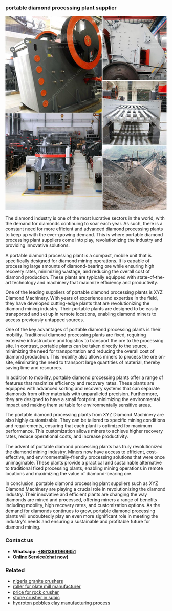 <h3>portable diamond processing plant supplier</h3><img src='1708322800.jpg' alt=''><p>The diamond industry is one of the most lucrative sectors in the world, with the demand for diamonds continuing to soar each year. As such, there is a constant need for more efficient and advanced diamond processing plants to keep up with the ever-growing demand. This is where portable diamond processing plant suppliers come into play, revolutionizing the industry and providing innovative solutions.</p><p>A portable diamond processing plant is a compact, mobile unit that is specifically designed for diamond mining operations. It is capable of processing large amounts of diamond-bearing ore while ensuring high recovery rates, minimizing wastage, and reducing the overall cost of diamond production. These plants are typically equipped with state-of-the-art technology and machinery that maximize efficiency and productivity.</p><p>One of the leading suppliers of portable diamond processing plants is XYZ Diamond Machinery. With years of experience and expertise in the field, they have developed cutting-edge plants that are revolutionizing the diamond mining industry. Their portable plants are designed to be easily transported and set up in remote locations, enabling diamond miners to access previously untapped sources.</p><p>One of the key advantages of portable diamond processing plants is their mobility. Traditional diamond processing plants are fixed, requiring extensive infrastructure and logistics to transport the ore to the processing site. In contrast, portable plants can be taken directly to the source, minimizing the need for transportation and reducing the overall cost of diamond production. This mobility also allows miners to process the ore on-site, eliminating the need to transport large quantities of material, thereby saving time and resources.</p><p>In addition to mobility, portable diamond processing plants offer a range of features that maximize efficiency and recovery rates. These plants are equipped with advanced sorting and recovery systems that can separate diamonds from other materials with unparalleled precision. Furthermore, they are designed to have a small footprint, minimizing the environmental impact and making them suitable for environmentally sensitive areas.</p><p>The portable diamond processing plants from XYZ Diamond Machinery are also highly customizable. They can be tailored to specific mining conditions and requirements, ensuring that each plant is optimized for maximum performance. This customization allows miners to achieve higher recovery rates, reduce operational costs, and increase productivity.</p><p>The advent of portable diamond processing plants has truly revolutionized the diamond mining industry. Miners now have access to efficient, cost-effective, and environmentally-friendly processing solutions that were once unimaginable. These plants provide a practical and sustainable alternative to traditional fixed processing plants, enabling mining operations in remote locations and maximizing the value of diamond-bearing ore.</p><p>In conclusion, portable diamond processing plant suppliers such as XYZ Diamond Machinery are playing a crucial role in revolutionizing the diamond industry. Their innovative and efficient plants are changing the way diamonds are mined and processed, offering miners a range of benefits including mobility, high recovery rates, and customization options. As the demand for diamonds continues to grow, portable diamond processing plants will undoubtedly play an even more significant role in meeting the industry's needs and ensuring a sustainable and profitable future for diamond mining.</p><h3>Contact us</h3><ul><li><strong>Whatsapp:&nbsp;<a href="https://wa.me/8613661969651">+8613661969651</a></strong></li><li><a href="https://swt.shibang-china.com/?git&amp;zhl&amp;portable diamond processing plant supplier"><strong>Online Service(chat now)</strong></a></li></ul><h3>Related</h3><ul><li><a href='nigeria granite crushers.md'>nigeria granite crushers</a></li><li><a href='roller for plate mill manufacturer.md'>roller for plate mill manufacturer</a></li><li><a href='price for rock crusher.md'>price for rock crusher</a></li><li><a href='stone crusher in subic.md'>stone crusher in subic</a></li><li><a href='hydroton pebbles clay manufacturing process.md'>hydroton pebbles clay manufacturing process</a></li></ul>